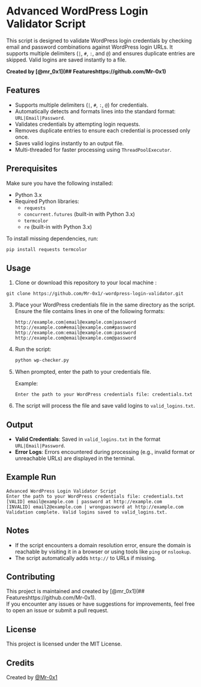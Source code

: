 
# Advanced WordPress Login Validator Script

This script is designed to validate WordPress login credentials by checking email and password combinations against WordPress login URLs. It supports multiple delimiters (`|`, `#`, `:`, and `@`) and ensures duplicate entries are skipped. Valid logins are saved instantly to a file.

**Created by [@mr_0x1](## Featureshttps://github.com/Mr-0x1)**  

## Features
- Supports multiple delimiters (`|`, `#`, `:`, `@`) for credentials.
- Automatically detects and formats lines into the standard format: `URL|Email|Password`.
- Validates credentials by attempting login requests.
- Removes duplicate entries to ensure each credential is processed only once.
- Saves valid logins instantly to an output file.
- Multi-threaded for faster processing using `ThreadPoolExecutor`.

## Prerequisites
Make sure you have the following installed:
- Python 3.x
- Required Python libraries:
  - `requests`
  - `concurrent.futures` (built-in with Python 3.x)
  - `termcolor`
  - `re` (built-in with Python 3.x)

To install missing dependencies, run:
```bash
pip install requests termcolor
```

## Usage

1. Clone or download this repository to your local machine :
  ```
git clone https://github.com/Mr-0x1/-wordpress-login-validator.git
   ```
3. Place your WordPress credentials file in the same directory as the script. Ensure the file contains lines in one of the following formats:
   ```
   http://example.com|email@example.com|password
   http://example.com#email@example.com#password
   http://example.com:email@example.com:password
   http://example.com@email@example.com@password
   ```
4. Run the script:
   ```bash
   python wp-checker.py
   ```
5. When prompted, enter the path to your credentials file.

   Example:
   ```
   Enter the path to your WordPress credentials file: credentials.txt
   ```

6. The script will process the file and save valid logins to `valid_logins.txt`.

## Output

- **Valid Credentials**: Saved in `valid_logins.txt` in the format `URL|Email|Password`.
- **Error Logs**: Errors encountered during processing (e.g., invalid format or unreachable URLs) are displayed in the terminal.

## Example Run

```plaintext
Advanced WordPress Login Validator Script
Enter the path to your WordPress credentials file: credentials.txt
[VALID] email@example.com | password at http://example.com
[INVALID] email2@example.com | wrongpassword at http://example.com
Validation complete. Valid logins saved to valid_logins.txt.
```

## Notes
- If the script encounters a domain resolution error, ensure the domain is reachable by visiting it in a browser or using tools like `ping` or `nslookup`.
- The script automatically adds `http://` to URLs if missing.

## Contributing

This project is maintained and created by [@mr_0x1](## Featureshttps://github.com/Mr-0x1).  
If you encounter any issues or have suggestions for improvements, feel free to open an issue or submit a pull request.

## License

This project is licensed under the MIT License.

## Credits

Created by [@Mr-0x1](##https://github.com/Mr-0x1)
